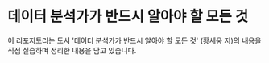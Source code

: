 # 데이터 분석가가 반드시 알아야 할 모든 것
이 리포지토리는 도서 '데이터 분석가가 반드시 알아야 할 모든 것' (황세웅 저)의 내용을 직접 실습하며 정리한 내용을 담고 있습니다.
